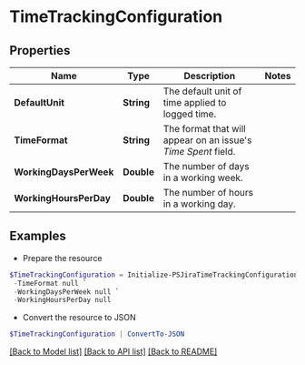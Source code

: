 # TimeTrackingConfiguration
## Properties

Name | Type | Description | Notes
------------ | ------------- | ------------- | -------------
**DefaultUnit** | **String** | The default unit of time applied to logged time. | 
**TimeFormat** | **String** | The format that will appear on an issue&#39;s *Time Spent* field. | 
**WorkingDaysPerWeek** | **Double** | The number of days in a working week. | 
**WorkingHoursPerDay** | **Double** | The number of hours in a working day. | 

## Examples

- Prepare the resource
```powershell
$TimeTrackingConfiguration = Initialize-PSJiraTimeTrackingConfiguration  -DefaultUnit null `
 -TimeFormat null `
 -WorkingDaysPerWeek null `
 -WorkingHoursPerDay null
```

- Convert the resource to JSON
```powershell
$TimeTrackingConfiguration | ConvertTo-JSON
```

[[Back to Model list]](../README.md#documentation-for-models) [[Back to API list]](../README.md#documentation-for-api-endpoints) [[Back to README]](../README.md)

